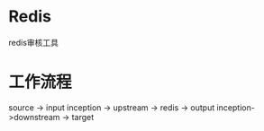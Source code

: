 # Redis
redis审核工具

# 工作流程
source -> input inception -> upstream -> redis -> output inception->downstream -> target
